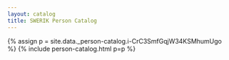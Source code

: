 ```yaml
---
layout: catalog
title: SWERIK Person Catalog
---
```

{% assign p = site.data._person-catalog.i-CrC3SmfGqjW34KSMhumUgo %}
{% include person-catalog.html p=p %}


